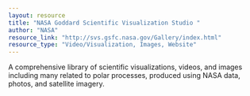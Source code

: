 ```yaml
---
layout: resource
title: "NASA Goddard Scientific Visualization Studio "
author: "NASA"
resource_link: "http://svs.gsfc.nasa.gov/Gallery/index.html"
resource_type: "Video/Visualization, Images, Website"
---
```


A comprehensive library of scientific visualizations, videos, and images including many related to polar processes, produced using NASA data, photos, and satellite imagery.
